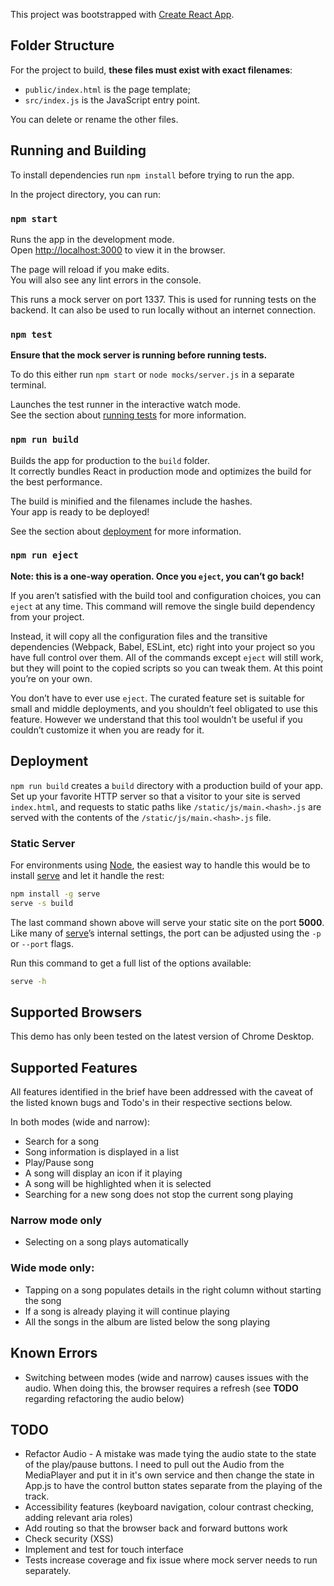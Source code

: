 This project was bootstrapped with [Create React App](https://github.com/facebookincubator/create-react-app).

## Folder Structure


For the project to build, **these files must exist with exact filenames**:

* `public/index.html` is the page template;
* `src/index.js` is the JavaScript entry point.

You can delete or rename the other files.

## Running and Building

To install dependencies run `npm install` before trying to run the app.

In the project directory, you can run:

### `npm start`

Runs the app in the development mode.<br>
Open [http://localhost:3000](http://localhost:3000) to view it in the browser.

The page will reload if you make edits.<br>
You will also see any lint errors in the console.

This runs a mock server on port 1337.  This is used for running tests on the backend.
It can also be used to run locally without an internet connection. 

### `npm test`

**Ensure that the mock server is running before running tests.**

To do this either run `npm start` or `node mocks/server.js` in a separate terminal.

Launches the test runner in the interactive watch mode.<br>
See the section about [running tests](#running-tests) for more information.

### `npm run build`

Builds the app for production to the `build` folder.<br>
It correctly bundles React in production mode and optimizes the build for the best performance.

The build is minified and the filenames include the hashes.<br>
Your app is ready to be deployed!

See the section about [deployment](#deployment) for more information.

### `npm run eject`

**Note: this is a one-way operation. Once you `eject`, you can’t go back!**

If you aren’t satisfied with the build tool and configuration choices, you can `eject` at any time. This command will remove the single build dependency from your project.

Instead, it will copy all the configuration files and the transitive dependencies (Webpack, Babel, ESLint, etc) right into your project so you have full control over them. All of the commands except `eject` will still work, but they will point to the copied scripts so you can tweak them. At this point you’re on your own.

You don’t have to ever use `eject`. The curated feature set is suitable for small and middle deployments, and you shouldn’t feel obligated to use this feature. However we understand that this tool wouldn’t be useful if you couldn’t customize it when you are ready for it.


## Deployment
   
   `npm run build` creates a `build` directory with a production build of your app. Set up your favorite HTTP server so that a visitor to your site is served `index.html`, and requests to static paths like `/static/js/main.<hash>.js` are served with the contents of the `/static/js/main.<hash>.js` file.
   
   ### Static Server
   
   For environments using [Node](https://nodejs.org/), the easiest way to handle this would be to install [serve](https://github.com/zeit/serve) and let it handle the rest:
   
   ```sh
   npm install -g serve
   serve -s build
   ```
   
   The last command shown above will serve your static site on the port **5000**. Like many of [serve](https://github.com/zeit/serve)’s internal settings, the port can be adjusted using the `-p` or `--port` flags.
   
   Run this command to get a full list of the options available:
   
   ```sh
   serve -h
   ```

## Supported Browsers

This demo has only been tested on the latest version of Chrome Desktop.

## Supported Features

All features identified in the brief have been addressed with the caveat of the listed known bugs and Todo's in their
respective sections below.

In both modes (wide and narrow):

* Search for a song 
* Song information is displayed in a list
* Play/Pause song 
* A song will display an icon if it playing
* A song will be highlighted when it is selected
* Searching for a new song does not stop the current song playing

### Narrow mode only
* Selecting on a song plays automatically 

### Wide mode only:
* Tapping on a song populates details in the right column without starting the song
* If a song is already playing it will continue playing
* All the songs in the album are listed below the song playing


## Known Errors
* Switching between modes (wide and narrow) causes issues with the audio.  When doing this, the browser requires a refresh 
(see **TODO** regarding refactoring the audio below)

## TODO
* Refactor Audio - A mistake was made tying the audio state to the state of the play/pause buttons.  I need to pull
out the Audio from the MediaPlayer and put it in it's own service and then change the state in App.js to have the control button states 
separate from the playing of the track.
* Accessibility features (keyboard navigation, colour contrast checking, adding relevant aria roles)
* Add routing so that the browser back and forward buttons work
* Check security (XSS)
* Implement and test for touch interface
* Tests increase coverage and fix issue where mock server needs to run separately.

